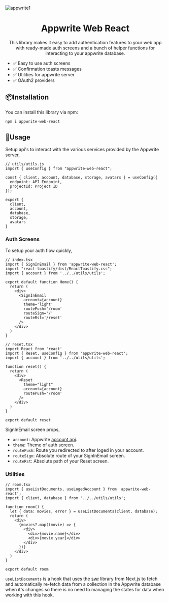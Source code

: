 ![appwrite1](https://user-images.githubusercontent.com/85363195/232071479-e176041e-0be3-4123-91bc-d4d296072660.gif)


<h1 align="center">Appwrite Web React</h1>

<p align="center">This library makes it easy to add authentication features to your web app with ready-made auth screens and a bunch of helper functions for interacting to your appwrite database.</p>

- ✅ Easy to use auth screens
- ✅ Confirmation toasts messages
- ✅ Utilities for appwrite server
- ✅ OAuth2 providers

## 📦Installation

You can install this library via npm:
```bash
npm i appwrite-web-react
```

## 🦄Usage

Setup api's to interact with the various services provided by the Appwrite server,

```tsx
// utils/utils.js
import { useConfig } from "appwrite-web-react";

const { client, account, database, storage, avatars } = useConfig({
  endpoint: API Endpoint,
  projectId: Project ID
});

export {
  client,
  account,
  database,
  storage,
  avatars
}
```

### Auth Screens

To setup your auth flow quickly,
```tsx
// index.tsx
import { SignInEmail } from 'appwrite-web-react';
import "react-toastify/dist/ReactToastify.css";
import { account } from '../../utils/utils';

export default function Home() {
  return (
    <div>
      <SignInEmail 
        account={account} 
        theme='light' 
        routePush='/room'
        routeSign='/'
        routeRst='/reset'
      />
    </div>
  )
}
```

```tsx
// reset.tsx
import React from 'react'
import { Reset, useConfig } from 'appwrite-web-react';
import { account } from '../../utils/utils';

function reset() {
  return (
    <div>
      <Reset 
        theme="light" 
        account={account} 
        routePush='/room' 
      />
    </div>
  )
}

export default reset
```

SignInEmail screen props,
- `account`: Appwrite [account api](https://appwrite.io/docs/client/account).
- `theme`: Theme of auth screen.
- `routePush`: Route you redirected to after loged in your account.
- `routeSign`: Absolute route of your SignInEmail screen.
- `routeRst`: Absolute path of your Reset screen.

### Utilities

```tsx
// room.tsx
import { useListDocuments, useLogedAccount } from 'appwrite-web-react';
import { client, database } from '../../utils/utils';

function room() {
  let { data: movies, error } = useListDocuments(client, database);
  return (
    <div>
      {movies?.map((movie) => {
        <div>
          <div>{movie.name}</div>
          <div>{movie.year}</div>
        </div>
      })}
    </div>
  )
}

export default room
```

`useListDocuments` is a hook that uses the [swr](https://swr.vercel.app/) library from Next.js to fetch and automatically re-fetch data from a collection in the Appwrite database when it's changes so there is no need to managing the states for data when working with this hook.
